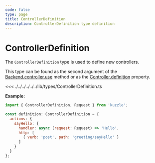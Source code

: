 ```yaml
---
code: false
type: page
title: ControllerDefinition
description: ControllerDefinition type definition
---
```


# ControllerDefinition

The `ControllerDefinition` type is used to define new controllers.  

This type can be found as the second argument of the [Backend.controller.use](/core/2/framework/some-link) method or as the [Controller.definition](/core/2/framework/some-link) property.

<<< ./../../../../../lib/types/ControllerDefinition.ts

**Example:**

```js
import { ControllerDefinition, Request } from 'kuzzle';

const definition: ControllerDefinition = {
  actions: {
    sayHello: {
      handler: async (request: Request) => 'Hello',
      http: [
        { verb: 'post', path: 'greeting/sayHello' }
      ]
    }
  }
};
```
